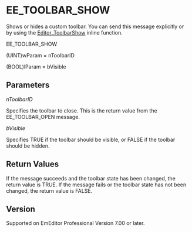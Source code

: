 # EE\_TOOLBAR\_SHOW

Shows or hides a custom toolbar. You can send this message explicitly or
by using the [Editor\_ToolbarShow](../macro/editor_toolbarshow) inline function.

EE\_TOOLBAR\_SHOW

(UINT)wParam = nToolbarID

(BOOL)lParam = bVisible

## Parameters

_nToolbarID_

Specifies the toolbar to close. This is the return value from the EE\_TOOLBAR\_OPEN message.

_bVisible_

Specifies TRUE if the toolbar should be visible, or FALSE if the toolbar should be hidden.

## Return Values

If the message succeeds and the toolbar state has been changed, the return value is TRUE. If the message fails or the toolbar state has not been changed, the return value is FALSE.

## Version

Supported on EmEditor Professional Version 7.00 or later.
